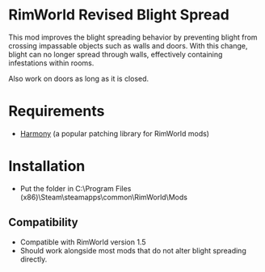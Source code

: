 # RimWorld Revised Blight Spread
This mod improves the blight spreading behavior by preventing blight from crossing impassable objects such as walls and doors. 
With this change, blight can no longer spread through walls, effectively containing infestations within rooms.

Also work on doors as long as it is closed.

# Requirements
- [Harmony](https://github.com/pardeike/Harmony) (a popular patching library for RimWorld mods)


# Installation
- Put the folder in C:\Program Files (x86)\Steam\steamapps\common\RimWorld\Mods

## Compatibility
- Compatible with RimWorld version 1.5
- Should work alongside most mods that do not alter blight spreading directly.
